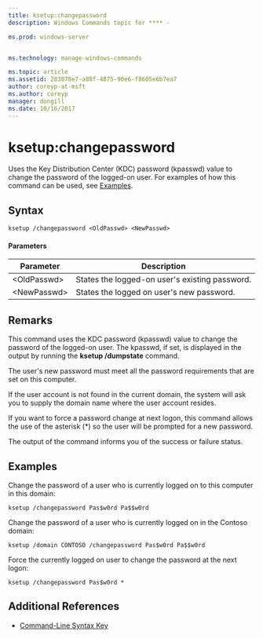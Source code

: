 ```yaml
---
title: ksetup:changepassword
description: Windows Commands topic for **** - 

ms.prod: windows-server


ms.technology: manage-windows-commands

ms.topic: article
ms.assetid: 283078e7-a88f-4875-90e6-f8605e6b7ea7
author: coreyp-at-msft
ms.author: coreyp
manager: dongill
ms.date: 10/16/2017
---
```


# ksetup:changepassword



Uses the Key Distribution Center (KDC) password (kpasswd) value to change the password of the logged-on user. For examples of how this command can be used, see [Examples](#BKMK_Examples).

## Syntax

```
ksetup /changepassword <OldPasswd> <NewPasswd>
```

#### Parameters

|Parameter|Description|
|---------|-----------|
|\<OldPasswd>|States the logged-on user's existing password.|
|\<NewPasswd>|States the logged on user's new password.|

## Remarks

This command uses the KDC password (kpasswd) value to change the password of the logged-on user. The kpasswd, if set, is displayed in the output by running the **ksetup /dumpstate** command.

The user's new password must meet all the password requirements that are set on this computer.

If the user account is not found in the current domain, the system will ask you to supply the domain name where the user account resides.

If you want to force a password change at next logon, this command allows the use of the asterisk (*) so the user will be prompted for a new password.

The output of the command informs you of the success or failure status.

## <a name=BKMK_Examples></a>Examples

Change the password of a user who is currently logged on to this computer in this domain:
```
ksetup /changepassword Pas$w0rd Pa$$w0rd
```
Change the password of a user who is currently logged on in the Contoso domain:
```
ksetup /domain CONTOSO /changepassword Pas$w0rd Pa$$w0rd
```
Force the currently logged on user to change the password at the next logon:
```
ksetup /changepassword Pas$w0rd *
```

## Additional References

-   [Command-Line Syntax Key](command-line-syntax-key.md)